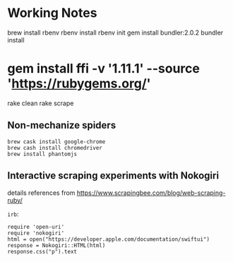 # Working Notes

brew install rbenv
rbenv install
rbenv init
gem install bundler:2.0.2
bundler install
# gem install ffi -v '1.11.1' --source 'https://rubygems.org/'
rake clean
rake scrape

## Non-mechanize spiders

    brew cask install google-chrome
    brew cash install chromedriver
    brew install phantomjs

## Interactive scraping experiments with Nokogiri

details references from <https://www.scrapingbee.com/blog/web-scraping-ruby/>

`irb`:

    require 'open-uri'
    require 'nokogiri'
    html = open("https://developer.apple.com/documentation/swiftui")
    response = Nokogiri::HTML(html)
    response.css("p").text